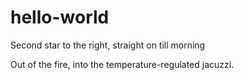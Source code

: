 # hello-world
Second star to the right, straight on till morning

Out of the fire, into the temperature-regulated jacuzzi.
